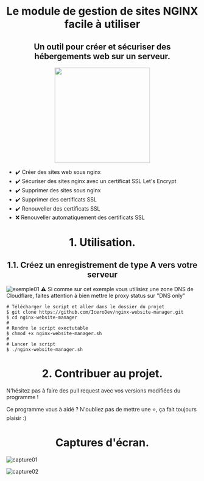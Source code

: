 
<h1 align="center">Le module de gestion de sites NGINX facile à utiliser</h1>
<h2 align="center">Un outil pour créer et sécuriser des hébergements web sur un serveur.</h2>
<p align="center">
  
  <img width="250" src="https://share.thehostingbot.xyz/sZka9bw.png">
</p>

* ✔️ Créer des sites web sous nginx
* ✔️ Sécuriser des sites nginx avec un certificat SSL Let's Encrypt
* ✔️ Supprimer des sites sous nginx
* ✔️ Supprimer des certificats SSL
* ✔️ Renouveller des certificats SSL
* ❌ Renouveller automatiquement des certificats SSL

<h1 align="center">1. Utilisation.</h1>
<h2 align="center">1.1. Créez un enregistrement de type A vers votre serveur</h2>

![exemple01](https://share.thehostingbot.xyz/ZSX6lCK.png)
⚠️ Si comme sur cet exemple vous utilisiez une zone DNS de Cloudflare, faites attention à bien mettre le proxy status sur "DNS only"

```
# Télécharger le script et aller dans le dossier du projet
$ git clone https://github.com/IceroDev/nginx-website-manager.git
$ cd nginx-website-manager
#
# Rendre le script exectutable
$ chmod +x nginx-website-manager.sh
#
# Lancer le script
$ ./nginx-website-manager.sh
```

<h1 align="center">2. Contribuer au projet.</h1>
N'hésitez pas à faire des pull request avec vos versions modifiées du programme !

Ce programme vous à aidé ? N'oubliez pas de mettre une ⭐, ça fait toujours plaisir :)

<h1 align="center">Captures d'écran.</h1>

![capture01](https://share.thehostingbot.xyz/F2D9aKT.png)

![capture02](https://share.thehostingbot.xyz/ovGVRcU.png)

